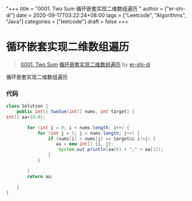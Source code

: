 "+++
title = "0001. Two Sum 循环嵌套实现二维数组遍历 "
author = ["er-shi-di"]
date = 2020-09-17T03:22:24+08:00
tags = ["Leetcode", "Algorithms", "Java"]
categories = ["leetcode"]
draft = false
+++

# 循环嵌套实现二维数组遍历

> [0001. Two Sum](https://leetcode-cn.com/problems/two-sum/)
> [循环嵌套实现二维数组遍历](https://leetcode-cn.com/problems/two-sum/solution/xun-huan-qian-tao-shi-xian-er-wei-shu-zu-bian-li-b/) by [er-shi-di](https://leetcode-cn.com/u/er-shi-di/)

循环嵌套实现二维数组遍历

### 代码

```java
class Solution {
    public int[] twoSum(int[] nums, int target) {
int[] aa={0,0};

        for (int i = 0; i < nums.length; i++) {
            for (int j = 1; j < nums.length; j++) {
                if (nums[i] + nums[j] == target&& i!=j) {
                   aa = new int[] {i, j};
                    System.out.println(aa[0] + "," + aa[1]);
                }
            }

        }
        return aa;

    }
}
```